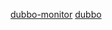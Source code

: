 [dubbo-monitor](http://www.oschina.net/p/dubbo-monitor)
[dubbo](http://blog.csdn.net/wilsonke/article/details/39935801)
